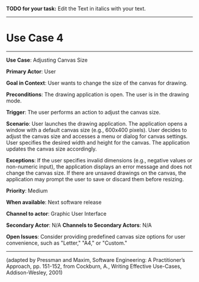 **TODO for your task:** Edit the Text in italics with your text.

<hr>

# Use Case 4

<hr>

**Use Case**: Adjusting Canvas Size

**Primary Actor**: User

**Goal in Context**: User wants to change the size of the canvas for drawing.

**Preconditions**: The drawing application is open. The user is in the drawing mode.

**Trigger**: The user performs an action to adjust the canvas size.
  
**Scenario**: 
User launches the drawing application.
The application opens a window with a default canvas size (e.g., 600x400 pixels).
User decides to adjust the canvas size and accesses a menu or dialog for canvas settings.
User specifies the desired width and height for the canvas.
The application updates the canvas size accordingly.
 
**Exceptions**: 
If the user specifies invalid dimensions (e.g., negative values or non-numeric input), the application displays an error message and does not change the canvas size.
If there are unsaved drawings on the canvas, the application may prompt the user to save or discard them before resizing.

**Priority**: Medium

**When available**: Next software release

**Channel to actor**: Graphic User Interface

**Secondary Actor**: N/A
**Channels to Secondary Actors**: N/A

**Open Issues**: Consider providing predefined canvas size options for user convenience, such as "Letter," "A4," or "Custom."

<hr>



(adapted by Pressman and Maxim, Software Engineering: A Practitioner’s Approach, pp. 151-152, from Cockburn,
A., Writing Effective Use-Cases, Addison-Wesley, 2001)

